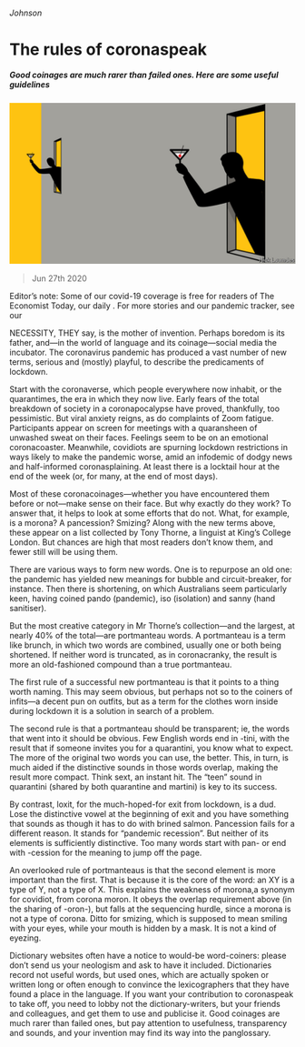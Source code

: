###### Johnson

# The rules of coronaspeak 

##### Good coinages are much rarer than failed ones. Here are some useful guidelines 

![image](images/20200627_BKD002_0.jpg) 

> Jun 27th 2020 

Editor’s note: Some of our covid-19 coverage is free for readers of The Economist Today, our daily . For more stories and our pandemic tracker, see our 

NECESSITY, THEY say, is the mother of invention. Perhaps boredom is its father, and—in the world of language and its coinage—social media the incubator. The coronavirus pandemic has produced a vast number of new terms, serious and (mostly) playful, to describe the predicaments of lockdown.

Start with the coronaverse, which people everywhere now inhabit, or the quarantimes, the era in which they now live. Early fears of the total breakdown of society in a coronapocalypse have proved, thankfully, too pessimistic. But viral anxiety reigns, as do complaints of Zoom fatigue. Participants appear on screen for meetings with a quaransheen of unwashed sweat on their faces. Feelings seem to be on an emotional coronacoaster. Meanwhile, covidiots are spurning lockdown restrictions in ways likely to make the pandemic worse, amid an infodemic of dodgy news and half-informed coronasplaining. At least there is a locktail hour at the end of the week (or, for many, at the end of most days).


Most of these coronacoinages—whether you have encountered them before or not—make sense on their face. But why exactly do they work? To answer that, it helps to look at some efforts that do not. What, for example, is a morona? A pancession? Smizing? Along with the new terms above, these appear on a list collected by Tony Thorne, a linguist at King’s College London. But chances are high that most readers don’t know them, and fewer still will be using them.

There are various ways to form new words. One is to repurpose an old one: the pandemic has yielded new meanings for bubble and circuit-breaker, for instance. Then there is shortening, on which Australians seem particularly keen, having coined pando (pandemic), iso (isolation) and sanny (hand sanitiser).

But the most creative category in Mr Thorne’s collection—and the largest, at nearly 40% of the total—are portmanteau words. A portmanteau is a term like brunch, in which two words are combined, usually one or both being shortened. If neither word is truncated, as in coronacranky, the result is more an old-fashioned compound than a true portmanteau.

The first rule of a successful new portmanteau is that it points to a thing worth naming. This may seem obvious, but perhaps not so to the coiners of infits—a decent pun on outfits, but as a term for the clothes worn inside during lockdown it is a solution in search of a problem.

The second rule is that a portmanteau should be transparent; ie, the words that went into it should be obvious. Few English words end in -tini, with the result that if someone invites you for a quarantini, you know what to expect. The more of the original two words you can use, the better. This, in turn, is much aided if the distinctive sounds in those words overlap, making the result more compact. Think sext, an instant hit. The “teen” sound in quarantini (shared by both quarantine and martini) is key to its success.

By contrast, loxit, for the much-hoped-for exit from lockdown, is a dud. Lose the distinctive vowel at the beginning of exit and you have something that sounds as though it has to do with brined salmon. Pancession fails for a different reason. It stands for “pandemic recession”. But neither of its elements is sufficiently distinctive. Too many words start with pan- or end with -cession for the meaning to jump off the page.

An overlooked rule of portmanteaus is that the second element is more important than the first. That is because it is the core of the word: an XY is a type of Y, not a type of X. This explains the weakness of morona,a synonym for covidiot, from corona moron. It obeys the overlap requirement above (in the sharing of -oron-), but falls at the sequencing hurdle, since a morona is not a type of corona. Ditto for smizing, which is supposed to mean smiling with your eyes, while your mouth is hidden by a mask. It is not a kind of eyezing.

Dictionary websites often have a notice to would-be word-coiners: please don’t send us your neologism and ask to have it included. Dictionaries record not useful words, but used ones, which are actually spoken or written long or often enough to convince the lexicographers that they have found a place in the language. If you want your contribution to coronaspeak to take off, you need to lobby not the dictionary-writers, but your friends and colleagues, and get them to use and publicise it. Good coinages are much rarer than failed ones, but pay attention to usefulness, transparency and sounds, and your invention may find its way into the panglossary.

